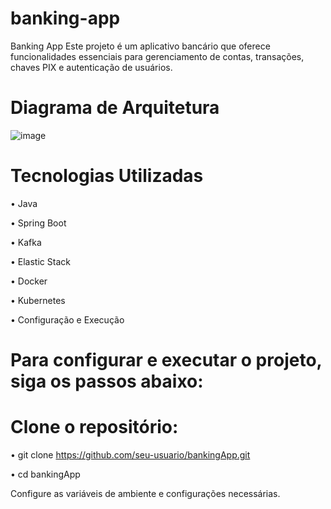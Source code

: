 # banking-app

Banking App
Este projeto é um aplicativo bancário que oferece funcionalidades essenciais para gerenciamento de contas, transações, chaves PIX e autenticação de usuários.

# Diagrama de Arquitetura

![image](https://github.com/Adriano-Cardoso/banking-app/assets/77011351/04368b0d-2ba4-42ac-9e18-070e0ba9d7c9)


# Tecnologias Utilizadas
  • Java
  
  • Spring Boot
  
  • Kafka
  
  • Elastic Stack
  
  • Docker
  
  • Kubernetes
  
  • Configuração e Execução

# Para configurar e executar o projeto, siga os passos abaixo:

# Clone o repositório:

  • git clone https://github.com/seu-usuario/bankingApp.git
  
  • cd bankingApp 
  
Configure as variáveis de ambiente e configurações necessárias.


